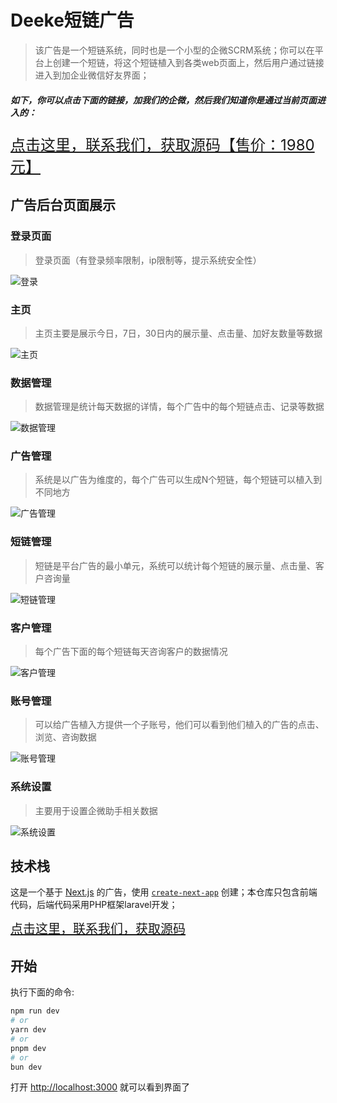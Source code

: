 # Deeke短链广告

> 该广告是一个短链系统，同时也是一个小型的企微SCRM系统；你可以在平台上创建一个短链，将这个短链植入到各类web页面上，然后用户通过链接进入到加企业微信好友界面；

##### 如下，你可以点击下面的链接，加我们的企微，然后我们知道你是通过当前页面进入的：

<a style="font-size:24px" href="">点击这里，联系我们，获取源码【售价：1980元】</a>

## 广告后台页面展示

### 登录页面
> 登录页面（有登录频率限制，ip限制等，提示系统安全性）
<img src="/images/login.png" alt="登录" />

### 主页
> 主页主要是展示今日，7日，30日内的展示量、点击量、加好友数量等数据

<img src="/images/home.png" alt="主页" />

### 数据管理
> 数据管理是统计每天数据的详情，每个广告中的每个短链点击、记录等数据

<img src="/images/data.png" alt="数据管理" />

### 广告管理
> 系统是以广告为维度的，每个广告可以生成N个短链，每个短链可以植入到不同地方

<img src="/images/project.png" alt="广告管理" />

### 短链管理
> 短链是平台广告的最小单元，系统可以统计每个短链的展示量、点击量、客户咨询量

<img src="/images/shortLink.png" alt="短链管理" />

### 客户管理
> 每个广告下面的每个短链每天咨询客户的数据情况
<img src="/images/custom.png" alt="客户管理" />

### 账号管理
> 可以给广告植入方提供一个子账号，他们可以看到他们植入的广告的点击、浏览、咨询数据
<img src="/images/account.png" alt="账号管理" />

### 系统设置
> 主要用于设置企微助手相关数据
<img src="/images/account.png" alt="系统设置" />


## 技术栈
这是一个基于 [Next.js](https://nextjs.org/) 的广告，使用 [`create-next-app`](https://github.com/vercel/next.js/tree/canary/packages/create-next-app) 创建；本仓库只包含前端代码，后端代码采用PHP框架laravel开发；

<a style="font-size:20px" href="">点击这里，联系我们，获取源码</a>

## 开始

执行下面的命令:

```bash
npm run dev
# or
yarn dev
# or
pnpm dev
# or
bun dev
```

打开 [http://localhost:3000](http://localhost:3000) 就可以看到界面了